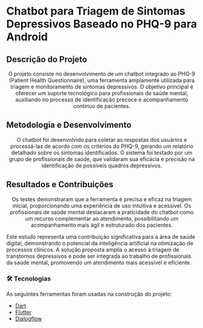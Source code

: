 # Chatbot para Triagem de Sintomas Depressivos Baseado no PHQ-9 para Android

## Descrição do Projeto
<p align="center">
O projeto consiste no desenvolvimento de um chatbot integrado ao PHQ-9 (Patient Health Questionnaire), uma ferramenta amplamente utilizada para triagem e monitoramento de sintomas depressivos. O objetivo principal é oferecer um suporte tecnológico para profissionais de saúde mental, auxiliando no processo de identificação precoce e acompanhamento contínuo de pacientes.
</p>

## Metodologia e Desenvolvimento
<p align="center">
  O chatbot foi desenvolvido para coletar as respostas dos usuários e processá-las de acordo com os critérios do PHQ-9, gerando um relatório detalhado sobre os sintomas identificados. O sistema foi testado por um grupo de profissionais de saúde, que validaram sua eficácia e precisão na identificação de possíveis quadros depressivos.
</p>

## Resultados e Contribuições
<p align="center">
Os testes demonstraram que a ferramenta é precisa e eficaz na triagem inicial, proporcionando uma experiência de uso intuitiva e acessível. Os profissionais de saúde mental destacaram a praticidade do chatbot como um recurso complementar ao atendimento, possibilitando um acompanhamento mais ágil e estruturado dos pacientes.

Este estudo representa uma contribuição significativa para a área de saúde digital, demonstrando o potencial da inteligência artificial na otimização de processos clínicos. A solução proposta amplia o acesso à triagem de transtornos depressivos e pode ser integrada ao trabalho de profissionais da saúde mental, promovendo um atendimento mais acessível e eficiente.
</p>

### 🛠 Tecnologias

As seguintes ferramentas foram usadas na construção do projeto:

- [Dart](https://dart.dev/docs)
- [Flutter](https://docs.flutter.dev/)
- [Dialogflow](https://cloud.google.com/dialogflow/docs?hl=pt-br)
